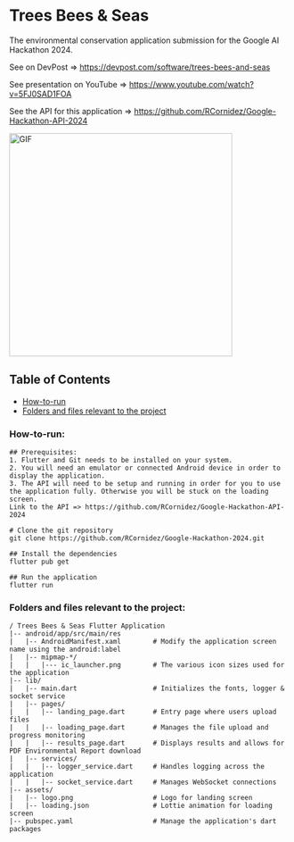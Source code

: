 # Trees Bees & Seas

The environmental conservation application submission for the Google AI Hackathon 2024.

See on DevPost => https://devpost.com/software/trees-bees-and-seas

See presentation on YouTube => https://www.youtube.com/watch?v=5FJ0SAD1FOA

See the API for this application => https://github.com/RCornidez/Google-Hackathon-API-2024

<img src="app.gif" height="400" alt="GIF" style="width: auto;">

## Table of Contents
<ul>
    <li><a href="#how">How-to-run</a></li>
    <li><a href="#files">Folders and files relevant to the project</a></li>
</ul>

<h3 id="how"> How-to-run: </h3>

```
## Prerequisites:
1. Flutter and Git needs to be installed on your system.
2. You will need an emulator or connected Android device in order to display the application.
3. The API will need to be setup and running in order for you to use the application fully. Otherwise you will be stuck on the loading screen.
Link to the API => https://github.com/RCornidez/Google-Hackathon-API-2024

# Clone the git repository
git clone https://github.com/RCornidez/Google-Hackathon-2024.git

## Install the dependencies
flutter pub get

## Run the application
flutter run

```

<h3 id="files"> Folders and files relevant to the project: </h3>

```
/ Trees Bees & Seas Flutter Application
|-- android/app/src/main/res
|   |-- AndroidManifest.xaml        # Modify the application screen name using the android:label
|   |-- mipmap-*/
|   |   |--- ic_launcher.png        # The various icon sizes used for the application
|-- lib/
|   |-- main.dart                   # Initializes the fonts, logger & socket service
|   |-- pages/
|   |   |-- landing_page.dart       # Entry page where users upload files
|   |   |-- loading_page.dart       # Manages the file upload and progress monitoring
|   |   |-- results_page.dart       # Displays results and allows for PDF Environmental Report download
|   |-- services/
|   |   |-- logger_service.dart     # Handles logging across the application
|   |   |-- socket_service.dart     # Manages WebSocket connections
|-- assets/
|   |-- logo.png                    # Logo for landing screen
|   |-- loading.json                # Lottie animation for loading screen
|-- pubspec.yaml                    # Manage the application's dart packages

```

